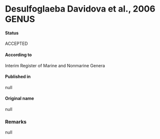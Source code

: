 # Desulfoglaeba Davidova et al., 2006 GENUS

#### Status
ACCEPTED

#### According to
Interim Register of Marine and Nonmarine Genera

#### Published in
null

#### Original name
null

### Remarks
null